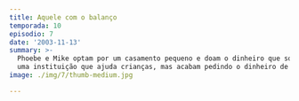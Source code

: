 ```yaml
---
title: Aquele com o balanço
temporada: 10
episodio: 7
date: '2003-11-13'
summary: >-
  Phoebe e Mike optam por um casamento pequeno e doam o dinheiro que sobrou para
  uma instituição que ajuda crianças, mas acabam pedindo o dinheiro de volta.
image: ./img/7/thumb-medium.jpg

---
```

